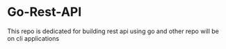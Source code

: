 # Go-Rest-API
This repo is dedicated for building rest api using go and other repo will be on cli applications
